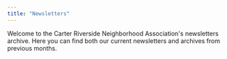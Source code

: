 ```yaml
---
title: "Newsletters"
---
```


Welcome to the Carter Riverside Neighborhood Association's newsletters archive. Here you can find both our current newsletters and archives from previous months.
